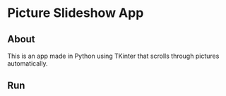 # Picture Slideshow App

## About
This is an app made in Python using TKinter that scrolls through pictures automatically.

## Run
